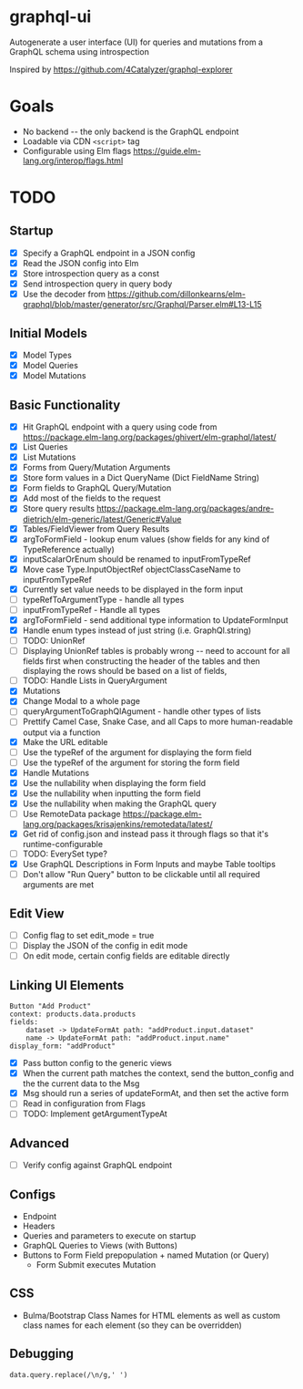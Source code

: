 # graphql-ui
Autogenerate a user interface (UI) for queries and mutations from a GraphQL schema using introspection

Inspired by https://github.com/4Catalyzer/graphql-explorer

# Goals
- No backend -- the only backend is the GraphQL endpoint
- Loadable via CDN `<script>` tag 
- Configurable using Elm flags https://guide.elm-lang.org/interop/flags.html

# TODO

## Startup
- [x] Specify a GraphQL endpoint in a JSON config
- [x] Read the JSON config into Elm
- [x] Store introspection query as a const
- [x] Send introspection query in query body
- [x] Use the decoder from https://github.com/dillonkearns/elm-graphql/blob/master/generator/src/Graphql/Parser.elm#L13-L15

## Initial Models
- [x] Model Types
- [x] Model Queries
- [x] Model Mutations

## Basic Functionality
- [x] Hit GraphQL endpoint with a query using code from https://package.elm-lang.org/packages/ghivert/elm-graphql/latest/
- [x] List Queries
- [x] List Mutations
- [x] Forms from Query/Mutation Arguments
- [x] Store form values in a Dict QueryName (Dict FieldName String)
- [x] Form fields to GraphQL Query/Mutation
- [x] Add most of the fields to the request
- [x] Store query results https://package.elm-lang.org/packages/andre-dietrich/elm-generic/latest/Generic#Value
- [x] Tables/FieldViewer from Query Results
- [x] argToFormField - lookup enum values (show fields for any kind of TypeReference actually)
- [x] inputScalarOrEnum should be renamed to inputFromTypeRef
- [x] Move case Type.InputObjectRef objectClassCaseName to inputFromTypeRef
- [x] Currently set value needs to be displayed in the form input
- [ ] typeRefToArgumentType - handle all types
- [ ] inputFromTypeRef - Handle all types
- [x] argToFormField - send additional type information to UpdateFormInput
- [x] Handle enum types instead of just string (i.e. GraphQl.string) 
- [ ] TODO: UnionRef
- [ ] Displaying UnionRef tables is probably wrong -- need to account for all fields first when constructing the header of the tables and then displaying the rows should be based on a list of fields, 
- [ ] TODO: Handle Lists in QueryArgument
- [x] Mutations
- [x] Change Modal to a whole page
- [ ] queryArgumentToGraphQlAgument - handle other types of lists
- [ ] Prettify Camel Case, Snake Case, and all Caps to more human-readable output via a function 
- [x] Make the URL editable
- [ ] Use the typeRef of the argument for displaying the form field
- [ ] Use the typeRef of the argument for storing the form field
- [x] Handle Mutations
- [x] Use the nullability when displaying the form field
- [x] Use the nullability when inputting the form field
- [x] Use the nullability when making the GraphQL query
- [ ] Use RemoteData package https://package.elm-lang.org/packages/krisajenkins/remotedata/latest/
- [x] Get rid of config.json and instead pass it through flags so that it's runtime-configurable
- [ ] TODO: EverySet type?
- [x] Use GraphQL Descriptions in Form Inputs and maybe Table tooltips
- [ ] Don't allow "Run Query" button to be clickable until all required arguments are met

## Edit View
- [ ] Config flag to set edit_mode = true
- [ ] Display the JSON of the config in edit mode
- [ ] On edit mode, certain config fields are editable directly

## Linking UI Elements
```
Button "Add Product"
context: products.data.products
fields: 
    dataset -> UpdateFormAt path: "addProduct.input.dataset"
    name -> UpdateFormAt path: "addProduct.input.name"
display_form: "addProduct"

```
- [x] Pass button config to the generic views
- [x] When the current path matches the context, send the button_config and the the current data to the Msg 
- [x] Msg should run a series of updateFormAt, and then set the active form 
- [ ] Read in configuration from Flags
- [ ] TODO: Implement getArgumentTypeAt

## Advanced
- [ ] Verify config against GraphQL endpoint

## Configs
- Endpoint
- Headers
- Queries and parameters to execute on startup
- GraphQL Queries to Views (with Buttons)
- Buttons to Form Field prepopulation + named Mutation (or Query)
    - Form Submit executes Mutation

## CSS
- Bulma/Bootstrap Class Names for HTML elements as well as custom class names for each element (so they can be overridden)

## Debugging
```
data.query.replace(/\n/g,' ')
```